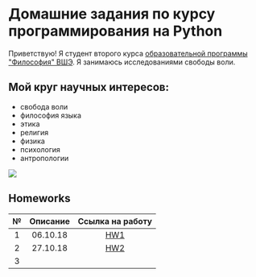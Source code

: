 # Домашние задания по курсу программирования на Python
Приветствую! Я студент второго курса [образовательной программы "Философия" ВШЭ](https://www.hse.ru/ba/phil/).
Я занимаюсь исследованиями свободы воли.
## Мой круг научных интересов: 
- свобода воли
- философия языка
- этика
- религия
- физика
- психология
- антропологии


![](http://rosa-tv.com/wp-content/uploads/2016/08/Blazhennyj-Avgustin1.jpg)
 

## Homeworks
№|Описание|Ссылка на работу
:---:|:---:|:---:
1|06.10.18 |[HW1](https://github.com/PrettySavage/python-dh-hw/blob/master/HW1.ipynb)
2|27.10.18 |[HW2](https://github.com/PrettySavage/python-dh-hw/blob/master/HW2.ipynb)
3| |
